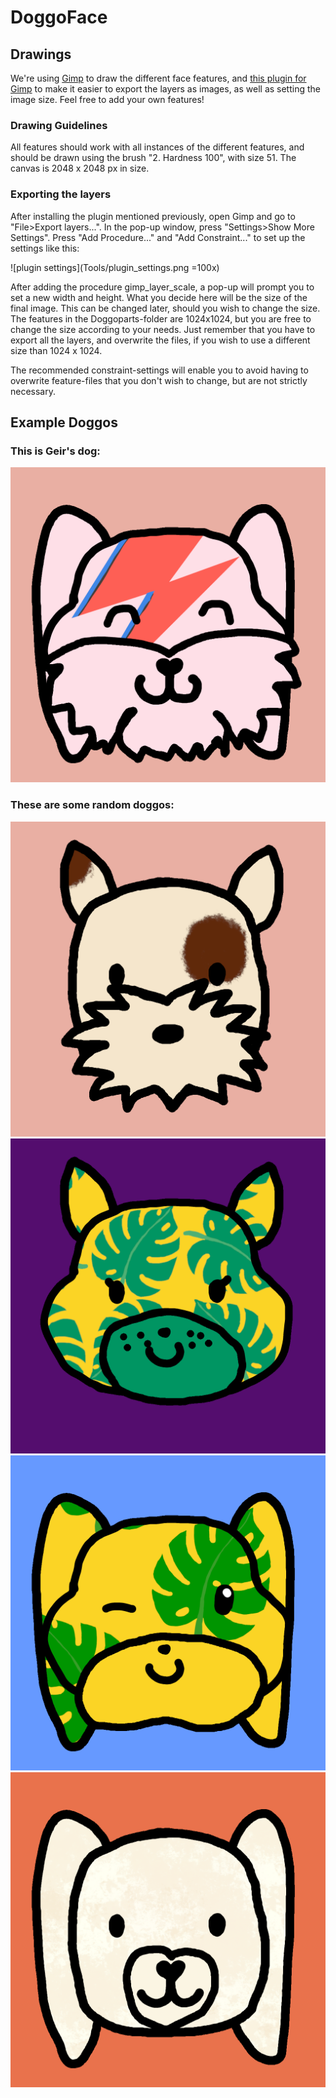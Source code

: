 # DoggoFace

## Drawings
We're using [Gimp](https://www.gimp.org/) to draw the different face features, and [this plugin for Gimp](https://github.com/khalim19/gimp-plugin-export-layers) to make it easier to export the layers as images, as well as setting the image size. Feel free to add your own features!

### Drawing Guidelines
All features should work with all instances of the different features, and should be drawn using the brush "2. Hardness 100", with size 51. The canvas is 2048 x 2048 px in size.

### Exporting the layers
After installing the plugin mentioned previously, open Gimp and go to "File>Export layers...". In the pop-up window, press "Settings>Show More Settings". Press "Add Procedure..." and "Add Constraint..." to set up the settings like this:

 ![plugin settings](Tools/plugin_settings.png =100x)

After adding the procedure gimp_layer_scale, a pop-up will prompt you to set a new width and height. What you decide here will be the size of the final image. This can be changed later, should you wish to change the size. The features in the Doggoparts-folder are 1024x1024, but you are free to change the size according to your needs. Just remember that you have to export all the layers, and overwrite the files, if you wish to use a different size than 1024 x 1024.

The recommended constraint-settings will enable you to avoid having to overwrite feature-files that you don't wish to change, but are not strictly necessary.

## Example Doggos

### This is Geir's dog:
![Geir](Outputs/Examples/Geir.png)

### These are some random doggos:
![random doggo](Outputs/Examples/exampledoggos68.png)
![random doggo](Outputs/Examples/exampledoggos110.png)
![random doggo](Outputs/Examples/exampledoggos127.png)
![random doggo](Outputs/Examples/exampledoggos260.png)
